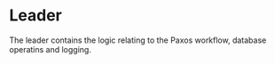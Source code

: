# Leader

The leader contains the logic relating to the Paxos workflow, database operatins and logging.
